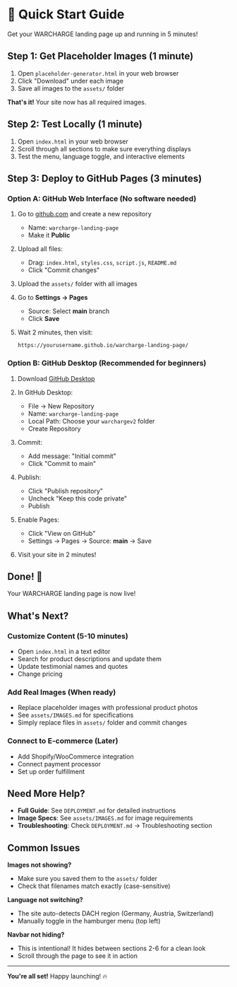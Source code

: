# 🚀 Quick Start Guide

Get your WARCHARGE landing page up and running in 5 minutes!

## Step 1: Get Placeholder Images (1 minute)

1. Open `placeholder-generator.html` in your web browser
2. Click "Download" under each image
3. Save all images to the `assets/` folder

**That's it!** Your site now has all required images.

## Step 2: Test Locally (1 minute)

1. Open `index.html` in your web browser
2. Scroll through all sections to make sure everything displays
3. Test the menu, language toggle, and interactive elements

## Step 3: Deploy to GitHub Pages (3 minutes)

### Option A: GitHub Web Interface (No software needed)

1. Go to [github.com](https://github.com) and create a new repository
   - Name: `warcharge-landing-page`
   - Make it **Public**

2. Upload all files:
   - Drag: `index.html`, `styles.css`, `script.js`, `README.md`
   - Click "Commit changes"

3. Upload the `assets/` folder with all images

4. Go to **Settings → Pages**
   - Source: Select **main** branch
   - Click **Save**

5. Wait 2 minutes, then visit:
   ```
   https://yourusername.github.io/warcharge-landing-page/
   ```

### Option B: GitHub Desktop (Recommended for beginners)

1. Download [GitHub Desktop](https://desktop.github.com)

2. In GitHub Desktop:
   - File → New Repository
   - Name: `warcharge-landing-page`
   - Local Path: Choose your `warchargev2` folder
   - Create Repository

3. Commit:
   - Add message: "Initial commit"
   - Click "Commit to main"

4. Publish:
   - Click "Publish repository"
   - Uncheck "Keep this code private"
   - Publish

5. Enable Pages:
   - Click "View on GitHub"
   - Settings → Pages → Source: **main** → Save

6. Visit your site in 2 minutes!

## Done! 🎉

Your WARCHARGE landing page is now live!

## What's Next?

### Customize Content (5-10 minutes)
- Open `index.html` in a text editor
- Search for product descriptions and update them
- Update testimonial names and quotes
- Change pricing

### Add Real Images (When ready)
- Replace placeholder images with professional product photos
- See `assets/IMAGES.md` for specifications
- Simply replace files in `assets/` folder and commit changes

### Connect to E-commerce (Later)
- Add Shopify/WooCommerce integration
- Connect payment processor
- Set up order fulfillment

## Need More Help?

- **Full Guide**: See `DEPLOYMENT.md` for detailed instructions
- **Image Specs**: See `assets/IMAGES.md` for image requirements
- **Troubleshooting**: Check `DEPLOYMENT.md` → Troubleshooting section

## Common Issues

**Images not showing?**
- Make sure you saved them to the `assets/` folder
- Check that filenames match exactly (case-sensitive)

**Language not switching?**
- The site auto-detects DACH region (Germany, Austria, Switzerland)
- Manually toggle in the hamburger menu (top left)

**Navbar not hiding?**
- This is intentional! It hides between sections 2-6 for a clean look
- Scroll through the page to see it in action

---

**You're all set!** Happy launching! 🔥

